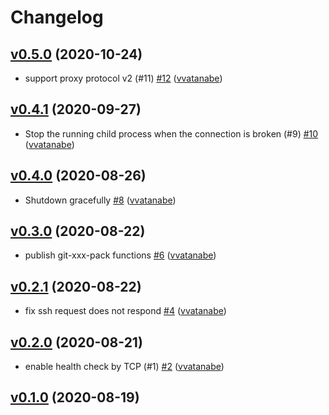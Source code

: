 # Changelog

## [v0.5.0](https://github.com/vvatanabe/git-ssh-test-server/compare/v0.4.1...v0.5.0) (2020-10-24)

* support proxy protocol v2 (#11) [#12](https://github.com/vvatanabe/git-ssh-test-server/pull/12) ([vvatanabe](https://github.com/vvatanabe))

## [v0.4.1](https://github.com/vvatanabe/git-ssh-test-server/compare/v0.4.0...v0.4.1) (2020-09-27)

* Stop the running child process when the connection is broken (#9) [#10](https://github.com/vvatanabe/git-ssh-test-server/pull/10) ([vvatanabe](https://github.com/vvatanabe))

## [v0.4.0](https://github.com/vvatanabe/git-ssh-test-server/compare/v0.3.0...v0.4.0) (2020-08-26)

* Shutdown gracefully [#8](https://github.com/vvatanabe/git-ssh-test-server/pull/8) ([vvatanabe](https://github.com/vvatanabe))

## [v0.3.0](https://github.com/vvatanabe/git-ssh-test-server/compare/v0.2.1...v0.3.0) (2020-08-22)

* publish git-xxx-pack functions [#6](https://github.com/vvatanabe/git-ssh-test-server/pull/6) ([vvatanabe](https://github.com/vvatanabe))

## [v0.2.1](https://github.com/vvatanabe/git-ssh-test-server/compare/v0.2.0...v0.2.1) (2020-08-22)

* fix ssh request does not respond [#4](https://github.com/vvatanabe/git-ssh-test-server/pull/4) ([vvatanabe](https://github.com/vvatanabe))

## [v0.2.0](https://github.com/vvatanabe/git-ssh-test-server/compare/v0.1.0...v0.2.0) (2020-08-21)

* enable health check by TCP (#1) [#2](https://github.com/vvatanabe/git-ssh-test-server/pull/2) ([vvatanabe](https://github.com/vvatanabe))

## [v0.1.0](https://github.com/vvatanabe/git-ssh-test-server/compare/03d9d07801f9...v0.1.0) (2020-08-19)

